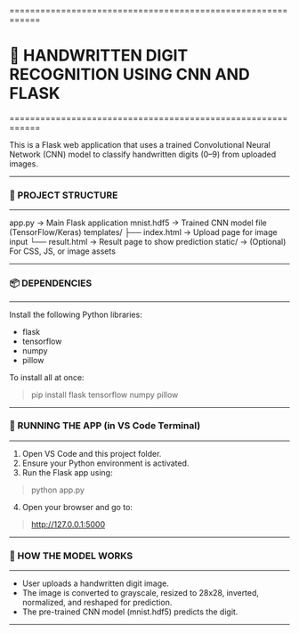 ============================================================
# 🧠 HANDWRITTEN DIGIT RECOGNITION USING CNN AND FLASK
============================================================

This is a Flask web application that uses a trained 
Convolutional Neural Network (CNN) model to classify 
handwritten digits (0–9) from uploaded images.

------------------------------------------------------------

### 📁 PROJECT STRUCTURE
------------------------------------------------------------

app.py                → Main Flask application
mnist.hdf5            → Trained CNN model file (TensorFlow/Keras)
templates/
├── index.html        → Upload page for image input
└── result.html       → Result page to show prediction
static/               → (Optional) For CSS, JS, or image assets

------------------------------------------------------------

### 📦 DEPENDENCIES
------------------------------------------------------------

Install the following Python libraries:

- flask
- tensorflow
- numpy
- pillow

To install all at once:

> pip install flask tensorflow numpy pillow

------------------------------------------------------------

### 🚀 RUNNING THE APP (in VS Code Terminal)
------------------------------------------------------------

1. Open VS Code and this project folder.
2. Ensure your Python environment is activated.
3. Run the Flask app using:

> python app.py

4. Open your browser and go to:

> http://127.0.0.1:5000

------------------------------------------------------------

### 🔧 HOW THE MODEL WORKS
------------------------------------------------------------

- User uploads a handwritten digit image.
- The image is converted to grayscale, resized to 28x28,
  inverted, normalized, and reshaped for prediction.
- The pre-trained CNN model (mnist.hdf5) predicts the digit.

------------------------------------------------------------

